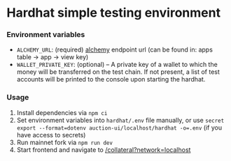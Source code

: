 # Hardhat simple testing environment

### Environment variables

- `ALCHEMY_URL`: (required) [alchemy](https://www.alchemy.com) endpoint url (can be found in: apps table -> app -> view key)
- `WALLET_PRIVATE_KEY`: (optional) – A private key of a wallet to which the money will be transferred on the test chain. If not present, a list of test accounts will be printed to the console upon starting the hardhat.

### Usage

1. Install dependencies via `npm ci`
2. Set environment variables into `hardhat/.env` file manually,
   or use `secret export --format=dotenv auction-ui/localhost/hardhat -o=.env` (if you have access to secrets)
3. Run mainnet fork via `npm run dev`
4. Start frontend and navigate to [/collateral?network=localhost](http://localhost:3000/collateral?network=localhost)
